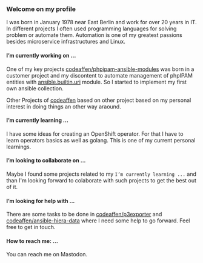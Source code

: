 ### Welcome on my profile

I was born in January 1978 near East Berlin and work for over 20 years in IT. In different projects I often used programming languages for solving problem or automate them. Automation is one of my greatest passions besides microservice infrastructures and Linux.

#### I’m currently working on ...

One of my key projects [codeaffen/phpipam-ansible-modules](https://github.com/codeaffen/phpipam-ansible-modules) was born in a customer project and my discontent to automate management of phpIPAM entities with [ansible.builtin.uri](https://docs.ansible.com/ansible/latest/collections/ansible/builtin/uri_module.html) module. So I started to implement my first own ansible collection.

Other Projects of [codeaffen](https://github.com/codeaffen) based on other project based on my personal interest in doing things an other way araound.

#### I’m currently learning ...

I have some ideas for creating an OpenShift operator. For that I have to learn operators basics as well as golang. This is one of my current personal learnings.

#### I’m looking to collaborate on ...

Maybe I found some projects related to my `I’m currently learning ...` and than I'm looking forward to colaborate with such projects to get the best out of it.

#### I’m looking for help with ...

There are some tasks to be done in [codeaffen/p3exporter](https://github.com/codeaffen/p3exporter) and [codeaffen/ansible-hiera-data](https://github.com/codeaffen/ansible-hiera-data) where I need some help to go forward. Feel free to get in touch.

#### How to reach me: ...

You can reach me on Mastodon.

<!--

Hi there 👋

**cmeissner/cmeissner** is a ✨ _special_ ✨ repository because its `README.md` (this file) appears on your GitHub profile.

Here are some ideas to get you started:

- 🔭 I’m currently working on ...
- 🌱 I’m currently learning ...
- 👯 I’m looking to collaborate on ...
- 🤔 I’m looking for help with ...
- 💬 Ask me about ...
- 📫 How to reach me: ...
- 😄 Pronouns: ...
- ⚡ Fun fact: ...
-->
